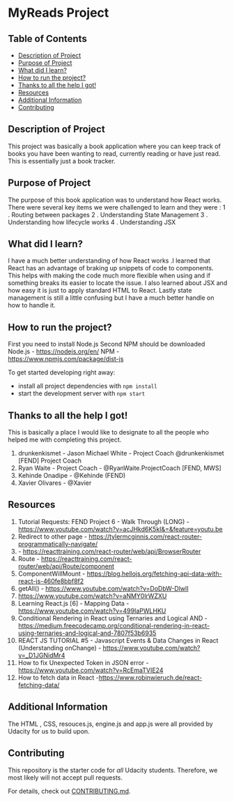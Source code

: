 # MyReads Project

## Table of Contents

* [Description of Project](#description)
* [Purpose of Project](#purpose)
* [What did I learn?](#what)
* [How to run the project?](#run)
* [Thanks to all the help I got!](#thanks)
* [Resources](#resources)
* [Additional Information](#additional)
* [Contributing](#contributing)

## Description of Project

This project was basically a book application where you can keep track of books you have been wanting to read, currently reading or have just read. This is essentially just a book tracker.

## Purpose of Project

The purpose of this book application was to understand how React works. There were several key items we were challenged to learn and they were : 1 . Routing between packages
  2 . Understanding State Management
  3 . Understanding how lifecycle works
  4 . Understanding JSX

## What did I learn?

I have a much better understanding of how React works .I learned that React has an advantage of braking up snippets of code to components. This helps with making the code much more flexible when using and if something breaks its easier to locate the issue. I also learned about JSX and how easy it is just to apply standard HTML to React. Lastly state management is still a little confusing but I have a much better handle on how to handle it.

## How to run the project?

First you need to install Node.js
Second NPM should be downloaded
Node.js - https://nodejs.org/en/
NPM - https://www.npmjs.com/package/dist-js

To get started developing right away:

* install all project dependencies with `npm install`
* start the development server with `npm start`

## Thanks to all the help I got!

This is basically a place I would like to designate to all the people who helped me with completing this project.
1. drunkenkismet - Jason Michael White - Project Coach @drunkenkismet [FEND] Project Coach
2. Ryan Waite - Project Coach - @RyanWaite.ProjectCoach [FEND, MWS]
3. Kehinde Onadipe - @Kehinde (FEND)
4. Xavier Olivares - @Xavier

## Resources

1. Tutorial Requests: FEND Project 6 - Walk Through (LONG) - https://www.youtube.com/watch?v=acJHkd6K5kI&=&feature=youtu.be
2. Redirect to other page - https://tylermcginnis.com/react-router-programmatically-navigate/
3. <BrowserRouter> - https://reacttraining.com/react-router/web/api/BrowserRouter
4. Route - https://reacttraining.com/react-router/web/api/Route/component
5. ComponentWillMount - https://blog.hellojs.org/fetching-api-data-with-react-js-460fe8bbf8f2
6. getAll() - https://www.youtube.com/watch?v=DoDbW-DlwlI
7. https://www.youtube.com/watch?v=aNMY0lrWZXU
8. Learning React.js [6] - Mapping Data - https://www.youtube.com/watch?v=499IaPWLHKU
9. Conditional Rendering in React using Ternaries and Logical AND -
https://medium.freecodecamp.org/conditional-rendering-in-react-using-ternaries-and-logical-and-7807f53b6935
10. REACT JS TUTORIAL #5 - Javascript Events & Data Changes in React (Understanding onChange) - https://www.youtube.com/watch?v=_D1JGNidMr4
11. How to fix Unexpected Token in JSON error - https://www.youtube.com/watch?v=RcEmaTVIE24
12. How to fetch data in React -https://www.robinwieruch.de/react-fetching-data/


## Additional Information

The HTML , CSS, resouces.js, engine.js and app.js were all provided by Udacity for us to build upon.
## Contributing

This repository is the starter code for _all_ Udacity students. Therefore, we most likely will not accept pull requests.

For details, check out [CONTRIBUTING.md](CONTRIBUTING.md).
